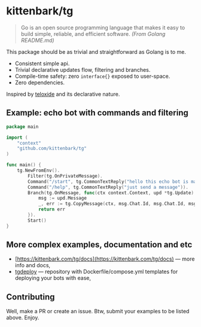 # kittenbark/tg

> Go is an open source programming language that makes it easy to build simple, reliable, and
> efficient software. _(From Golang README.md)_

This package should be as trivial and straightforward as Golang is to me.

- Consistent simple api.
- Trivial declarative updates flow, filtering and branches.
- Compile-time safety: zero `interface{}` exposed to user-space.
- Zero dependencies.

Inspired by [teloxide](https://github.com/teloxide/teloxide) and its declarative nature.

## Example: echo bot with commands and filtering

```go
package main

import (
    "context"
    "github.com/kittenbark/tg"
)

func main() {
    tg.NewFromEnv().
        Filter(tg.OnPrivateMessage).
        Command("/start", tg.CommonTextReply("hello this echo bot is made with @kittenbark_tg")).
        Command("/help", tg.CommonTextReply("just send a message")).
        Branch(tg.OnMessage, func(ctx context.Context, upd *tg.Update) error {
            msg := upd.Message
            _, err := tg.CopyMessage(ctx, msg.Chat.Id, msg.Chat.Id, msg.MessageId)
            return err
        }).
        Start()
}
```

## More complex examples, documentation and etc

- [https://kittenbark.com/tg/docs](https://kittenbark.com/tg/docs) — more info and docs,
- [tgdeploy](https://github.com/kittenbark/tgdeploy) — repository with Dockerfile/compose.yml templates for deploying
  your bots with ease,

## Contributing

Well, make a PR or create an issue. Btw, submit your examples to be listed above. Enjoy.